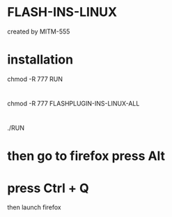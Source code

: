 # FLASH-INS-LINUX
created by MITM-555
# installation
chmod -R 777 RUN
#
chmod -R 777 FLASHPLUGIN-INS-LINUX-ALL
#
./RUN
# then go to firefox press Alt
# press Ctrl + Q
then launch firefox
